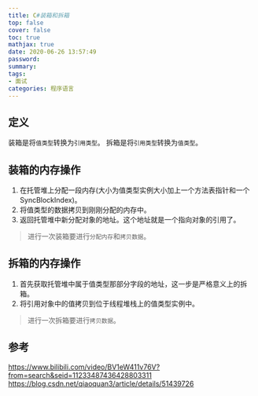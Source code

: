 ```yaml
---
title: C#装箱和拆箱
top: false
cover: false
toc: true
mathjax: true
date: 2020-06-26 13:57:49
password:
summary:
tags:
- 面试
categories: 程序语言
---
```


## 定义
装箱是将`值类型`转换为`引用类型`。
拆箱是将`引用类型`转换为`值类型`。

## 装箱的内存操作
1. 在托管堆上分配一段内存(大小为值类型实例大小加上一个方法表指针和一个SyncBlockIndex)。 
2. 将值类型的数据拷贝到刚刚分配的内存中。
3. 返回托管堆中新分配对象的地址。这个地址就是一个指向对象的引用了。

> 进行一次装箱要进行`分配内存`和`拷贝数据`。

## 拆箱的内存操作
1. 首先获取托管堆中属于值类型那部分字段的地址，这一步是严格意义上的拆箱。
2. 将引用对象中的值拷贝到位于线程堆栈上的值类型实例中。

> 进行一次拆箱要进行`拷贝数据`。

## 参考
https://www.bilibili.com/video/BV1eW411v76V?from=search&seid=11233487436428803311
https://blog.csdn.net/qiaoquan3/article/details/51439726